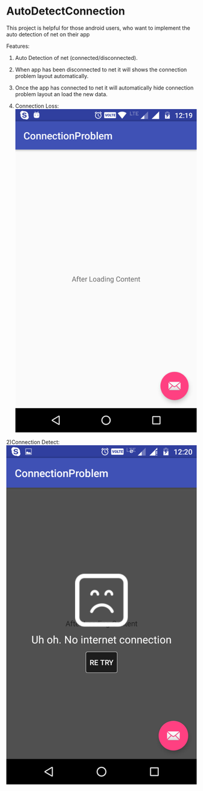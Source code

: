 # AutoDetectConnection
This project is helpful for those android users, who want to implement the auto detection of net on their app

Features:<br>
1) Auto Detection of net (connected/disconnected).<br>
2) When app has been disconnected to net it will shows the connection problem layout automatically.<br>
2) Once the app has connected to net it will automatically hide connection problem layout an load the new data. <br>

1) Connection Loss:<br>
![screenshot1 example](Screenshot_20161006-121957.png)<br>

2)Connection Detect:<br>
![screenshot1 example](Screenshot_20161006-122010.png)<br>
  

